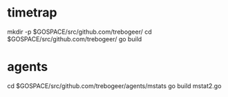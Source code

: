 timetrap
========

mkdir -p $GOSPACE/src/github.com/trebogeer/
cd $GOSPACE/src/github.com/trebogeer/
go build


agents
========
cd $GOSPACE/src/github.com/trebogeer/agents/mstats
go build mstat2.go
